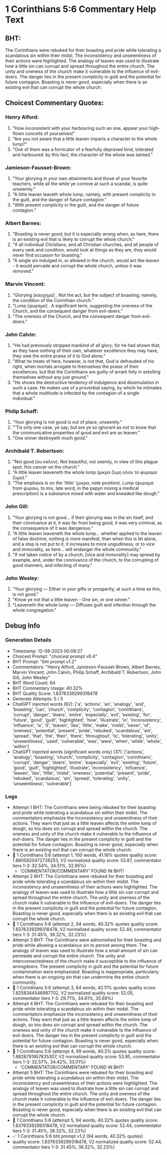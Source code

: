 # 1 Corinthians 5:6 Commentary Help Text

## BHT:
The Corinthians were rebuked for their boasting and pride while tolerating a scandalous sin within their midst. The inconsistency and unseemliness of their actions were highlighted. The analogy of leaven was used to illustrate how a little sin can corrupt and spread throughout the entire church. The unity and oneness of the church make it vulnerable to the influence of evil-doers. The danger lies in the present complicity in guilt and the potential for future contagion. Boasting is never good, especially when there is an existing evil that can corrupt the whole church.

## Choicest Commentary Quotes:
### Henry Alford:
1. "How inconsistent with your harbouring such an one, appear your high-flown conceits of yourselves!"
2. "Are you not aware that a little leaven imparts a character to the whole lump?"
3. "One of them was a fornicator of a fearfully depraved kind, tolerated and harboured: by this fact, the character of the whole was tainted."

### Jamieson-Fausset-Brown:
1. "Your glorying in your own attainments and those of your favorite teachers, while all the while ye connive at such a scandal, is quite unseemly."
2. "A little leaven leaveth whole lump, namely, with present complicity in the guilt, and the danger of future contagion."
3. "With present complicity in the guilt, and the danger of future contagion."

### Albert Barnes:
1. "Boasting is never good; but it is especially wrong when, as here, there is an existing evil that is likely to corrupt the whole church."
2. "If all individual Christians, and all Christian churches, and all people of every rank and condition, would look at things as they are, they would never find occasion for boasting."
3. "A single sin indulged in, or allowed in the church, would act like leaven - it would pervade and corrupt the whole church, unless it was removed."

### Marvin Vincent:
1. "Glorying [καυχημα] . Not the act, but the subject of boasting; namely, the condition of the Corinthian church."
2. "Lump [φυραμα] . A significant term, suggesting the oneness of the Church, and the consequent danger from evil-doers."
3. "The oneness of the Church, and the consequent danger from evil-doers."

### John Calvin:
1. "He had previously stripped mankind of all glory; for he had shown that, as they have nothing of their own, whatever excellence they may have, they owe the entire praise of it to God alone."
2. "What he treats of here, however, is not that, God is defrauded of his right, when mortals arrogate to themselves the praise of their excellences, but that the Corinthians are guilty of arrant folly in extolling themselves without any just ground."
3. "He shows the destructive tendency of indulgence and dissimulation in such a case. He makes use of a proverbial saying, by which he intimates that a whole multitude is infected by the contagion of a single individual."

### Philip Schaff:
1. "Your glorying is not good is out of place, unseemly."
2. "'Tis only one case, ye say; but are ye so ignorant as not to know that the communicative properties of good and evil are as leaven."
3. "One sinner destroyeth much good."

### Archibald T. Robertson:
1. "Not good (ου καλον). Not beautiful, not seemly, in view of this plague spot, this cancer on the church."
2. "A little leaven leaveneth the whole lump (μικρα ζυμη ολον το φυραμα ζυμο)."
3. "The emphasis is on the 'little' (μικρα, note position). Lump (φυραμα from φυραω, to mix, late word, in the papyri mixing a medical prescription) is a substance mixed with water and kneaded like dough."

### John Gill:
1. "Your glorying is not good... if their glorying was in the sin itself, and their connivance at it, it was far from being good, it was very criminal, as the consequence of it was dangerous."
2. "A little leaven leaveneth the whole lump... whether applied to the leaven of false doctrine, nothing is more manifest, than when this is let alone, and a stop is not put to it, it increases to more ungodliness; or to vice and immorality, as here... will endanger the whole community."
3. "If not taken notice of by a church, [vice and immorality] may spread by example, and, under the connivance of the church, to the corrupting of good manners, and infecting of many."

### John Wesley:
1. "Your glorying — Either in your gifts or prosperity, at such a time as this, is not good."
2. "Know ye not that a little leaven - One sin, or one sinner."
3. "Leaveneth the whole lump — Diffuses guilt and infection through the whole congregation."


## Debug Info
### Generation Details
- Timestamp: 12-08-2023 00:08:27
- Choicest Prompt: "choicest prompt v0.4"
- BHT Prompt: "bht prompt v1.2"
- Commentators: "Henry Alford, Jamieson-Fausset-Brown, Albert Barnes, Marvin Vincent, John Calvin, Philip Schaff, Archibald T. Robertson, John Gill, John Wesley"
- BHT Word Count: 94
- BHT Commentary Usage: 40.32%
- BHT Quality Score: 1.8376339299318478
- Generate Attempts: 5 / 5
- ChatGPT injected words (62):
	['a', 'actions', 'an', 'analogy', 'and', 'boasting', 'can', 'church', 'complicity', 'contagion', 'corinthians', 'corrupt', 'danger', 'doers', 'entire', 'especially', 'evil', 'existing', 'for', 'future', 'good', 'guilt', 'highlighted', 'how', 'illustrate', 'in', 'inconsistency', 'influence', 'is', 'it', 'leaven', 'lies', 'little', 'make', 'midst', 'never', 'of', 'oneness', 'potential', 'present', 'pride', 'rebuked', 'scandalous', 'sin', 'spread', 'that', 'the', 'their', 'there', 'throughout', 'to', 'tolerating', 'unity', 'unseemliness', 'used', 'vulnerable', 'was', 'were', 'when', 'while', 'whole', 'within']
- ChatGPT injected words (significant words only) (37):
	['actions', 'analogy', 'boasting', 'church', 'complicity', 'contagion', 'corinthians', 'corrupt', 'danger', 'doers', 'entire', 'especially', 'evil', 'existing', 'future', 'good', 'guilt', 'highlighted', 'illustrate', 'inconsistency', 'influence', 'leaven', 'lies', 'little', 'midst', 'oneness', 'potential', 'present', 'pride', 'rebuked', 'scandalous', 'sin', 'spread', 'tolerating', 'unity', 'unseemliness', 'vulnerable']

### Logs
- Attempt 1 BHT: The Corinthians were being rebuked for their boasting and pride while tolerating a scandalous sin within their midst. The commentators emphasize the inconsistency and unseemliness of their actions. They warn that just as a little leaven affects the entire lump of dough, so too does sin corrupt and spread within the church. The oneness and unity of the church make it vulnerable to the influence of evil-doers. The danger lies in the present complicity in guilt and the potential for future contagion. Boasting is never good, especially when there is an existing evil that can corrupt the whole church.
- 🔄 1 Corinthians 5:6 (attempt 1, 100 words, 41.18% quotes quality score: 1.8805820472726253, V2 normalized quality score: 53.87, commentator tiers 1-3: 32.54%, 34.51%, 32.95%) 
	- 'COMMENTATOR/COMMENTARY' FOUND IN BHT!
- Attempt 2 BHT: The Corinthians were rebuked for their boasting and pride while tolerating a scandalous sin within their midst. The inconsistency and unseemliness of their actions were highlighted. The analogy of leaven was used to illustrate how a little sin can corrupt and spread throughout the entire church. The unity and oneness of the church make it vulnerable to the influence of evil-doers. The danger lies in the present complicity in guilt and the potential for future contagion. Boasting is never good, especially when there is an existing evil that can corrupt the whole church.
- 🔄 1 Corinthians 5:6 (attempt 2, 94 words, 40.32% quotes quality score: 1.8376339299318478, V2 normalized quality score: 52.44, commentator tiers 1-3: 31.45%, 36.32%, 32.23%)
- Attempt 3 BHT: The Corinthians were admonished for their boasting and pride while allowing a scandalous sin to persist among them. The analogy of leaven was used to illustrate how a small amount of sin can permeate and corrupt the entire church. The unity and interconnectedness of the church make it susceptible to the influence of wrongdoers. The present complicity in guilt and the potential for future contamination were emphasized. Boasting is inappropriate, particularly when there is an ongoing sin that can undermine the entire church community.
- 🔄 1 Corinthians 5:6 (attempt 3, 84 words, 42.11% quotes quality score: 1.8258344546997702, V2 normalized quality score: 52.05, commentator tiers 1-3: 29.71%, 34.61%, 35.69%)
- Attempt 4 BHT: The Corinthians were rebuked for their boasting and pride while tolerating a scandalous sin within their midst. The commentators emphasize the inconsistency and unseemliness of their actions. They warn that just as a little leaven affects the entire lump of dough, so too does sin corrupt and spread within the church. The oneness and unity of the church make it vulnerable to the influence of evil-doers. The danger lies in the present complicity in guilt and the potential for future contagion. Boasting is never good, especially when there is an existing evil that can corrupt the whole church.
- 🔄 1 Corinthians 5:6 (attempt 4, 99 words, 40.3% quotes quality score: 1.8828791957835307, V2 normalized quality score: 53.95, commentator tiers 1-3: 32.57%, 34.42%, 33.01%) 
	- 'COMMENTATOR/COMMENTARY' FOUND IN BHT!
- Attempt 5 BHT: The Corinthians were rebuked for their boasting and pride while tolerating a scandalous sin within their midst. The inconsistency and unseemliness of their actions were highlighted. The analogy of leaven was used to illustrate how a little sin can corrupt and spread throughout the entire church. The unity and oneness of the church make it vulnerable to the influence of evil-doers. The danger lies in the present complicity in guilt and the potential for future contagion. Boasting is never good, especially when there is an existing evil that can corrupt the whole church.
- 🔄 1 Corinthians 5:6 (attempt 5, 94 words, 40.32% quotes quality score: 1.8376339299318478, V2 normalized quality score: 52.44, commentator tiers 1-3: 31.45%, 36.32%, 32.23%)
- ✅ 1 Corinthians 5:6 bht prompt v1.2 (94 words, 40.32% quotes)
- quality score: 1.8376339299318478, V2 normalized quality score: 52.44, commentator tiers 1-3: 31.45%, 36.32%, 32.23%)